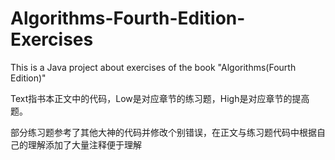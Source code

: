 # Algorithms-Fourth-Edition-Exercises
This is a Java project about exercises of the book "Algorithms(Fourth Edition)"

Text指书本正文中的代码，Low是对应章节的练习题，High是对应章节的提高题。

部分练习题参考了其他大神的代码并修改个别错误，在正文与练习题代码中根据自己的理解添加了大量注释便于理解
